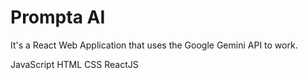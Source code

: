 # Prompta AI

It's a React Web Application that uses the Google Gemini API to work.

JavaScript
HTML
CSS
ReactJS
